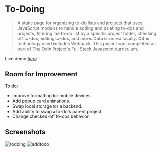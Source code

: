 # To-Doing
> A static page for organizing to-do lists and projects that uses JavaScript modules to handle adding and deleting to-dos and projects, filtering the to-do list by a specific project folder, checking off to-dos, editing to-dos, and more. Data is stored locally. Other technology used includes Webpack. This project was completed as part of The Odin Project's Full Stack Javascript curriculum.

Live demo [_here_](https://cynthem.github.io/Todo-list/)

## Room for Improvement
To do:
- Improve formatting for mobile devices.
- Add popup card animations.
- Swap local storage for a backend.
- Add ability to swap a to-do's parent project.
- Change checked-off to-dos behavior.

## Screenshots
![todoing](https://user-images.githubusercontent.com/96557009/187105913-49dd028d-d7b0-411f-93cf-4038a749b055.png)
![addtodo](https://user-images.githubusercontent.com/96557009/187105918-596ac9dc-7623-4041-b6f7-498a0be09e24.png)
